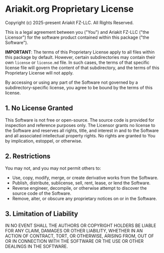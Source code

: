 # Ariakit.org Proprietary License

Copyright (c) 2025-present Ariakit FZ-LLC. All Rights Reserved.

This is a legal agreement between you ("You") and Ariakit FZ-LLC ("the Licensor") for the software product contained within this package ("the Software").

**IMPORTANT**: The terms of this Proprietary License apply to all files within this package by default. However, certain subdirectories may contain their own `license` or `license.md` file. In such cases, the terms of that specific license file will govern the content of that subdirectory, and the terms of this Proprietary License will not apply.

By accessing or using any part of the Software not governed by a subdirectory-specific license, you agree to be bound by the terms of this license.

## 1. No License Granted

This Software is not free or open-source. The source code is provided for inspection and reference purposes only. The Licensor grants no license to the Software and reserves all rights, title, and interest in and to the Software and all associated intellectual property rights. No rights are granted to You by implication, estoppel, or otherwise.

## 2. Restrictions

You may not, and you may not permit others to:

- Use, copy, modify, merge, or create derivative works from the Software.
- Publish, distribute, sublicense, sell, rent, lease, or lend the Software.
- Reverse engineer, decompile, or otherwise attempt to discover the source code of the Software.
- Remove, alter, or obscure any proprietary notices on or in the Software.

## 3. Limitation of Liability

IN NO EVENT SHALL THE AUTHORS OR COPYRIGHT HOLDERS BE LIABLE FOR ANY CLAIM, DAMAGES OR OTHER LIABILITY, WHETHER IN AN ACTION OF CONTRACT, TORT, OR OTHERWISE, ARISING FROM, OUT OF OR IN CONNECTION WITH THE SOFTWARE OR THE USE OR OTHER DEALINGS IN THE SOFTWARE.

